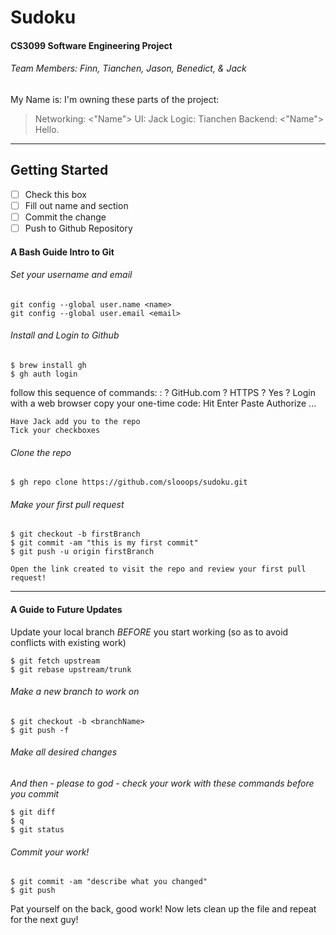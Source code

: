 # Sudoku
#### CS3099 Software Engineering Project
###### Team Members: Finn, Tianchen, Jason, Benedict, & Jack

My Name is:
I'm owning these parts of the project:

>Networking: <"Name">
>UI: Jack
>Logic: Tianchen
>Backend: <"Name">
Hello.

---
## Getting Started

- [ ] Check this box
- [ ] Fill out name and section
- [ ] Commit the change
- [ ] Push to Github Repository

#### A Bash Guide Intro to Git
###### Set your username and email


```
git config --global user.name <name>
git config --global user.email <email>
```

###### Install and Login to Github

```
$ brew install gh
$ gh auth login
```

follow this sequence of commands:
:   ? GitHub.com
    ? HTTPS
    ? Yes
    ? Login with a web browser
    copy your one-time code:
    Hit Enter
    Paste
    Authorize
    ...

    Have Jack add you to the repo
    Tick your checkboxes

###### Clone the repo
```
$ gh repo clone https://github.com/slooops/sudoku.git
```

###### Make your first pull request
```
$ git checkout -b firstBranch
$ git commit -am "this is my first commit"
$ git push -u origin firstBranch

Open the link created to visit the repo and review your first pull request!
```
---
#### A Guide to Future Updates
Update your local branch *BEFORE* you start working (so as to avoid conflicts with existing work)
```
$ git fetch upstream
$ git rebase upstream/trunk
```
###### Make a new branch to work on

```
$ git checkout -b <branchName>
$ git push -f
```
###### Make all desired changes
*And then - please to god - check your work with these commands before you commit*
```
$ git diff
$ q
$ git status
```

###### Commit your work!
```
$ git commit -am "describe what you changed"
$ git push
```

Pat yourself on the back, good work! Now lets clean up the file and repeat for the next guy!
